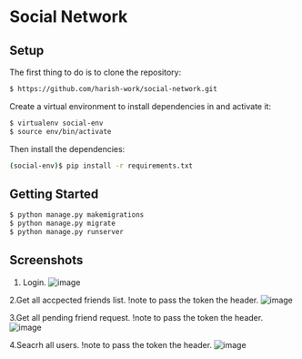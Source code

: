 # Social Network

## Setup

The first thing to do is to clone the repository:

```sh
$ https://github.com/harish-work/social-network.git
```

Create a virtual environment to install dependencies in and activate it:
```sh
$ virtualenv social-env
$ source env/bin/activate
```
Then install the dependencies:
```sh
(social-env)$ pip install -r requirements.txt
```
## Getting Started
```sh
$ python manage.py makemigrations
$ python manage.py migrate
$ python manage.py runserver
```

## Screenshots
1. Login.
![image](https://github.com/harish-work/social-network/assets/163814679/c22da97a-18e3-4ee1-9262-1a8a53be1620)

2.Get all accpected friends list.
!note to pass the token the header.
![image](https://github.com/harish-work/social-network/assets/163814679/68dc396c-c238-48d6-a686-2fa8dcb53672)

3.Get all pending friend request.
!note to pass the token the header.
![image](https://github.com/harish-work/social-network/assets/163814679/937a0f84-8198-43b9-827f-f77c907be72f)

4.Seacrh all users.
!note to pass the token the header.
![image](https://github.com/harish-work/social-network/assets/163814679/108f6fbf-7dc4-45a3-b1df-f71b637a9b62)


